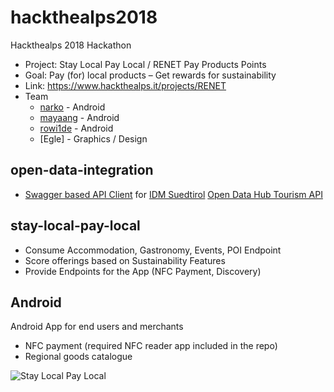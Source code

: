 # hackthealps2018
Hackthealps 2018 Hackathon
* Project: Stay Local Pay Local / RENET Pay Products Points
* Goal: Pay (for) local products – Get rewards for sustainability
* Link: https://www.hackthealps.it/projects/RENET
* Team
  * [narko](https://github.com/narko) - Android
  * [mayaang](https://github.com/mayaang) - Android  
  * [rowi1de](https://github.com/rowi1de) - Android
  * [Egle] - Graphics / Design

## open-data-integration
* [Swagger based API Client](https://github.com/swagger-api/swagger-codegen) for [IDM Suedtirol](https://github.com/idm-suedtirol) [Open Data Hub Tourism API](http://tourism.opendatahub.bz.it)

## stay-local-pay-local
* Consume Accommodation, Gastronomy, Events, POI Endpoint
* Score offerings based on Sustainability Features
* Provide Endpoints for the App (NFC Payment, Discovery)

## Android
Android App for end users and merchants
* NFC payment (required NFC reader app included in the repo)
* Regional goods catalogue

![Stay Local Pay Local](https://github.com/rowi1de/hackthealps2018/blob/master/paylocal.gif  "Stay Local Pay Local")
